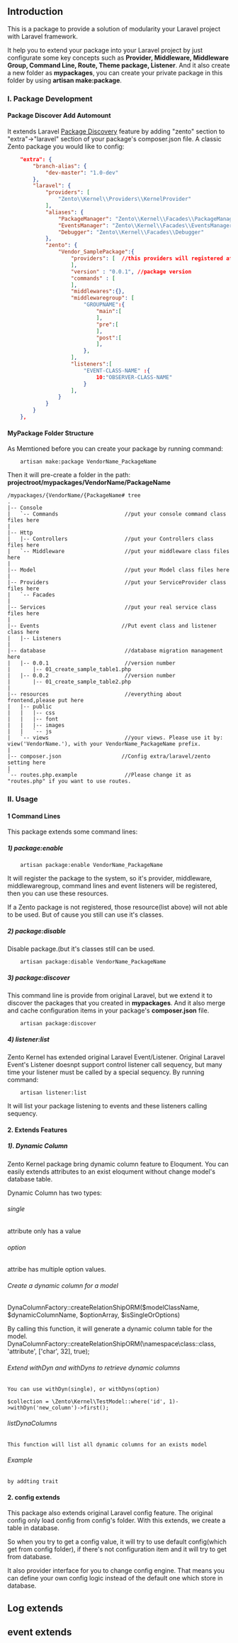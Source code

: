 ## Introduction
This is a package to provide a solution of modularity your Laravel project with Laravel framework.

It help you to extend your package into your Laravel project by just configurate some key concepts such as **Provider, Middleware, Middleware Group, Command Line, Route, Theme package, Listener**. And it also create a new folder as **mypackages**, you can create your private package in this folder by using **artisan make:package**.

### I. Package Development
#### Package Discover Add Automount
It extends Laravel [Package Discovery](https://laravel.com/docs/5.6/packages#package-discovery) feature by adding "zento" section to "extra"->"laravel" section of your package's composer.json file. A classic Zento package you would like to config:

```json
    "extra": {
        "branch-alias": {
            "dev-master": "1.0-dev"
        },
        "laravel": {
            "providers": [
                "Zento\\Kernel\\Providers\\KernelProvider"
            ],
            "aliases": {
                "PackageManager": "Zento\\Kernel\\Facades\\PackageManager",
                "EventsManager": "Zento\\Kernel\\Facades\\EventsManager",
                "Debugger": "Zento\\Kernel\\Facades\\Debugger"
            },
            "zento": {
                "Vendor_SamplePackage":{
                    "providers": [  //this providers will registered after Zento_Kernel's provider
                    ],
                    "version" : "0.0.1", //package version
                    "commands" : [
                    ],
                    "middlewares":{},
                    "middlewaregroup": [
                        "GROUPNAME":{
                            "main":[
                            ],
                            "pre":[
                            ],
                            "post":[
                            ],
                        },
                    ],
                    "listeners":[
                        "EVENT-CLASS-NAME" :{
                            10:"OBSERVER-CLASS-NAME"
                        }
                    ],
                }
            }
        }
    },
```


#### MyPackage Folder Structure
As Memtioned before you can create your package by running command:
```
    artisan make:package VendorName_PackageName
```
Then it will pre-create a folder in the path: **projectroot/mypackages/VendorName/PackageName**

```shell
/mypackages/{VendorName/{PackageName# tree
.
|-- Console
|   `-- Commands                     //put your console command class files here
|
|-- Http
|   |-- Controllers                  //put your Controllers class files here
|   `-- Middleware                   //put your middleware class files here
|
|-- Model                            //put your Model class files here
|
|-- Providers                        //put your ServiceProvider class files here
|   `-- Facades
|
|-- Services                         //put your real service class files here
|
|-- Events                          //Put event class and listener class here
|   |-- Listeners                   
|
|-- database                         //database migration management here
|   |-- 0.0.1                        //version number
|       |-- 01_create_sample_table1.php
|   |-- 0.0.2                        //version number
|       |-- 01_create_sample_table2.php
|
|-- resources                        //everything about frontend,please put here
|   |-- public
|   |   |-- css
|   |   |-- font
|   |   |-- images
|   |   `-- js
|   `-- views                        //your views. Please use it by: view('VendorName.'), with your VendorName_PackageName prefix.
|
|-- composer.json                   //Config extra/laravel/zento setting here
|
`-- routes.php.example               //Please change it as "routes.php" if you want to use routes.
```


### II. Usage 
#### 1 Command Lines
This package extends some command lines:
##### 1) package:enable       
```shell
    artisan package:enable VendorName_PackageName
```
It will register the package to the system, so it's provider, middleware, middlewaregroup, command lines and event listeners will be registered, then you can use these resources.

If a Zento package is not registered, those resource(list above) will not able to be used. But of cause you still can use it's classes.

##### 2) package:disable      
Disable package.(but it's classes still can be used.
```shell
    artisan package:disable VendorName_PackageName
```

##### 3) package:discover
This command line is provide from original Laravel, but we extend it to discover the packages that you created in **mypackages**. 
And it also merge and cache configuration items in your package's **composer.json** file.
```shell
    artisan package:discover
```
##### 4) listener:list
Zento Kernel has extended original Laravel Event/Listener. Original Laravel Event's Listener doesnpt support control listener call sequency, but many time your listener must be called by a special sequency.
By running command:
```shell
    artisan listener:list
```
It will list your package listening to events and these listeners calling sequency.


#### 2. Extends Features
##### 1). Dynamic Column
Zento Kernel package bring dynamic column feature to Eloqument. You can easily extends attributes to an exist eloqument without change model's database table.

Dynamic Column has two types:
###### single 
attribute only has a value
###### option
attribe has multiple option values.

###### Create a dynamic column for a model
DynaColumnFactory::createRelationShipORM($modelClassName, $dynamicColumnName, $optionArray, $isSingleOrOptions)

By calling this function, it will generate a dynamic column table for the model.
DynaColumnFactory::createRelationShipORM(\namespace\class::class, 
    'attribute', ['char', 32], true);

###### Extend withDyn and withDyns to retrieve dynamic columns
    You can use withDyn(single), or withDyns(option)
    
    $collection = \Zento\Kernel\TestModel::where('id', 1)->withDyn('new_column')->first();
###### listDynaColumns
    This function will list all dynamic columns for an exists model

###### Example
    by addting trait
        
#### 2. config extends
This package also extends original Laravel config feature. The original config only load config from config's folder. With this extends, we create a table in database.

So when you try to get a config value, it will try to use default config(which get from config folder), if there's not configuration item and it will try to get from database.

It also provider interface for you to change config engine. That means you can define your own config logic instead of the default one which store in database.

## Log extends

## event extends